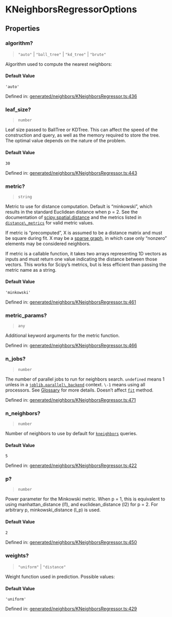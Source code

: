 # KNeighborsRegressorOptions

## Properties

### algorithm?

> `"auto"` \| `"ball_tree"` \| `"kd_tree"` \| `"brute"`

Algorithm used to compute the nearest neighbors:

#### Default Value

`'auto'`

Defined in:  [generated/neighbors/KNeighborsRegressor.ts:436](https://github.com/transitive-bullshit/scikit-learn-ts/blob/92ab806/packages/sklearn/src/generated/neighbors/KNeighborsRegressor.ts#L436)

### leaf\_size?

> `number`

Leaf size passed to BallTree or KDTree. This can affect the speed of the construction and query, as well as the memory required to store the tree. The optimal value depends on the nature of the problem.

#### Default Value

`30`

Defined in:  [generated/neighbors/KNeighborsRegressor.ts:443](https://github.com/transitive-bullshit/scikit-learn-ts/blob/92ab806/packages/sklearn/src/generated/neighbors/KNeighborsRegressor.ts#L443)

### metric?

> `string`

Metric to use for distance computation. Default is “minkowski”, which results in the standard Euclidean distance when p = 2. See the documentation of [scipy.spatial.distance](https://docs.scipy.org/doc/scipy/reference/spatial.distance.html) and the metrics listed in [`distance\_metrics`](sklearn.metrics.pairwise.distance_metrics.html#sklearn.metrics.pairwise.distance_metrics "sklearn.metrics.pairwise.distance_metrics") for valid metric values.

If metric is “precomputed”, X is assumed to be a distance matrix and must be square during fit. X may be a [sparse graph](../../glossary.html#term-sparse-graph), in which case only “nonzero” elements may be considered neighbors.

If metric is a callable function, it takes two arrays representing 1D vectors as inputs and must return one value indicating the distance between those vectors. This works for Scipy’s metrics, but is less efficient than passing the metric name as a string.

#### Default Value

`'minkowski'`

Defined in:  [generated/neighbors/KNeighborsRegressor.ts:461](https://github.com/transitive-bullshit/scikit-learn-ts/blob/92ab806/packages/sklearn/src/generated/neighbors/KNeighborsRegressor.ts#L461)

### metric\_params?

> `any`

Additional keyword arguments for the metric function.

Defined in:  [generated/neighbors/KNeighborsRegressor.ts:466](https://github.com/transitive-bullshit/scikit-learn-ts/blob/92ab806/packages/sklearn/src/generated/neighbors/KNeighborsRegressor.ts#L466)

### n\_jobs?

> `number`

The number of parallel jobs to run for neighbors search. `undefined` means 1 unless in a [`joblib.parallel\_backend`](https://joblib.readthedocs.io/en/latest/parallel.html#joblib.parallel_backend "(in joblib v1.3.0.dev0)") context. `\-1` means using all processors. See [Glossary](../../glossary.html#term-n_jobs) for more details. Doesn’t affect [`fit`](#sklearn.neighbors.KNeighborsRegressor.fit "sklearn.neighbors.KNeighborsRegressor.fit") method.

Defined in:  [generated/neighbors/KNeighborsRegressor.ts:471](https://github.com/transitive-bullshit/scikit-learn-ts/blob/92ab806/packages/sklearn/src/generated/neighbors/KNeighborsRegressor.ts#L471)

### n\_neighbors?

> `number`

Number of neighbors to use by default for [`kneighbors`](#sklearn.neighbors.KNeighborsRegressor.kneighbors "sklearn.neighbors.KNeighborsRegressor.kneighbors") queries.

#### Default Value

`5`

Defined in:  [generated/neighbors/KNeighborsRegressor.ts:422](https://github.com/transitive-bullshit/scikit-learn-ts/blob/92ab806/packages/sklearn/src/generated/neighbors/KNeighborsRegressor.ts#L422)

### p?

> `number`

Power parameter for the Minkowski metric. When p = 1, this is equivalent to using manhattan\_distance (l1), and euclidean\_distance (l2) for p = 2. For arbitrary p, minkowski\_distance (l\_p) is used.

#### Default Value

`2`

Defined in:  [generated/neighbors/KNeighborsRegressor.ts:450](https://github.com/transitive-bullshit/scikit-learn-ts/blob/92ab806/packages/sklearn/src/generated/neighbors/KNeighborsRegressor.ts#L450)

### weights?

> `"uniform"` \| `"distance"`

Weight function used in prediction. Possible values:

#### Default Value

`'uniform'`

Defined in:  [generated/neighbors/KNeighborsRegressor.ts:429](https://github.com/transitive-bullshit/scikit-learn-ts/blob/92ab806/packages/sklearn/src/generated/neighbors/KNeighborsRegressor.ts#L429)
